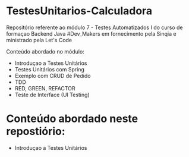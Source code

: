 # TestesUnitarios-Calculadora

Repositório referente ao módulo 7 - Testes Automatizados I do curso de formaçao Backend Java #Dev_Makers em fornecimento pela Sinqia 
e ministrado pela Let's Code

Conteúdo abordado no módulo:
- Introduçao a Testes Unitários
- Testes Unitários com Spring
- Exemplo com CRUD de Pedido
- TDD
- RED, GREEN, REFACTOR
- Teste de Interface (UI Testing) 

# Conteúdo abordado neste repostiório:
- Introduçao a Testes Unitários
